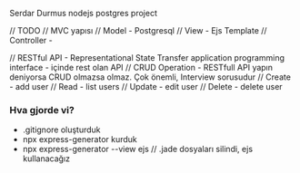 Serdar Durmus
nodejs postgres project

// TODO
// MVC yapısı
// Model - Postgresql
// View - Ejs Template
// Controller - 

// RESTful API - Representational State Transfer application programming interface - içinde rest olan API
// CRUD Operation - RESTfull API yapın deniyorsa CRUD olmazsa olmaz. Çok önemli, Interview sorusudur
// Create - add user
// Read - list users
// Update - edit user
// Delete - delete user

### Hva gjorde vi?
- .gitignore oluşturduk
- npx express-generator kurduk
- npx express-generator --view ejs // .jade dosyaları silindi, ejs kullanacağız
